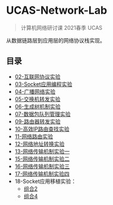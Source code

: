 # UCAS-Network-Lab
> 计算机网络研讨课 2021春季 UCAS

从数据链路层到应用层的网络协议栈实现。

## 目录
* [02-互联网协议实验](02-protocol)
* [03-Socket应用编程实验](03-socket)
* [04-广播网络实验](04-broadcast)
* [05-交换机转发实验](05-switching)
* [06-生成树机制实验](06-stp)
* [07-数据包队列管理实验](07-bufferbloat)
* [09-路由器转发实验](09-router)
* [10-高效IP路由查找实验](10-lookup)
* [11-网络路由实验](11-mopsf)
* [12-网络地址转换实验](12-nat)
* [13-网络传输机制实验一](13-tcp_stack)
* [15-网络传输机制实验二](15-tcp_stack)
* [16-网络传输机制实验三](16-tcp_stack)
* [17-网络传输机制实验四](17-tcp_stack)
* 18-Socket应用移植实验：
  * [组合2](18-http_server_2)
  * [组合4](18-http_server_4)
